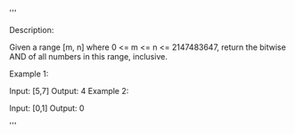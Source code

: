 '''

Description:

Given a range [m, n] where 0 <= m <= n <= 2147483647, return the bitwise AND of all numbers in this range, inclusive.

Example 1:

Input: [5,7]
Output: 4
Example 2:

Input: [0,1]
Output: 0

'''